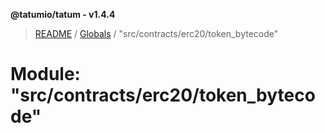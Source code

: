 **@tatumio/tatum - v1.4.4**

> [README](../README.md) / [Globals](../globals.md) / "src/contracts/erc20/token_bytecode"

# Module: "src/contracts/erc20/token_bytecode"
